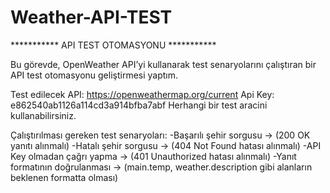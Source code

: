 # Weather-API-TEST

*********** API TEST OTOMASYONU ***********

Bu görevde, OpenWeather API’yi kullanarak test senaryolarını çalıştıran
bir API test otomasyonu geliştirmesi yaptım.

Test edilecek API: https://openweathermap.org/current
Api Key: e862540ab1126a114cd3a914bfba7abf
Herhangi bir test aracini kullanabilirsiniz.

Çalıştırılması gereken test senaryoları:
-Başarılı şehir sorgusu → (200 OK yanıtı alınmalı)
-Hatalı şehir sorgusu → (404 Not Found hatası alınmalı)
-API Key olmadan çağrı yapma → (401 Unauthorized hatası alınmalı)
-Yanıt formatının doğrulanması → (main.temp, weather.description gibi
alanların beklenen formatta olması)
